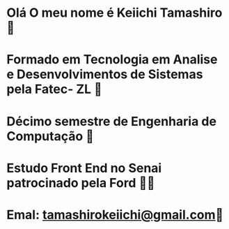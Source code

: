 # Olá O meu nome é Keiichi Tamashiro👋
# Formado em Tecnologia em Analise e Desenvolvimentos de Sistemas pela Fatec- ZL 👋
# Décimo semestre de Engenharia de Computação 👋
# Estudo Front End no Senai patrocinado pela Ford 👋👋
# Emal: tamashirokeiichi@gmail.com👋

<!--
**tamashiros/tamashiros** is a ✨ _special_ ✨ repository because its `README.md` (this file) appears on your GitHub profile.

Here are some ideas to get you started:

- 🔭 I’m currently working on ...
- 🌱 I’m currently learning ...
- 👯 I’m looking to collaborate on ...
- 🤔 I’m looking for help with ...
- 💬 Ask me about ...
- 📫 How to reach me: ...
- 😄 Pronouns: ...
- ⚡ Fun fact: ...
-->
